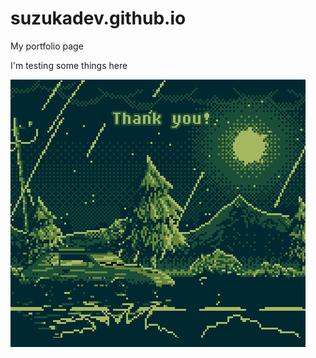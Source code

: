 # suzukadev.github.io
My portfolio page

I'm testing some things here

![ResultsGifTHANKYOU.gif](ResultsGifTHANKYOU.gif)
